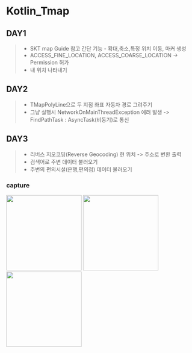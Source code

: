 ﻿# Kotlin_Tmap

## DAY1   
>* SKT map Guide 참고 간단 기능 - 확대,축소,특정 위치 이동, 마커 생성    
>* ACCESS_FINE_LOCATION, ACCESS_COARSE_LOCATION -> Permission 허가    
>* 내 위치 나타내기   
    

## DAY2    
>* TMapPolyLine으로 두 지점 좌표 자동차 경로 그려주기    
>* 그냥 실행시 NetworkOnMainThreadException 에러 발생 -> FindPathTask : AsyncTask(비동기)로 통신      

    
## DAY3   
>* 리버스 지오코딩(Reverse Geocoding) 현 위치 -> 주소로 변환 출력      
>* 검색어로 주변 데이터 불러오기     
>* 주변의 편의시설(은행,편의점) 데이터 불러오기      

### capture
<div>
<img width="200" src="https://user-images.githubusercontent.com/55985789/79758871-eaed4380-8358-11ea-8a48-1ab869777210.jpg">
<img width="200" src="https://user-images.githubusercontent.com/55985789/79758875-ecb70700-8358-11ea-9f8d-05a21960c837.jpg">
<img width="200" src="https://user-images.githubusercontent.com/55985789/79758824-dc069100-8358-11ea-91b5-e176a2d9fb1c.jpg">
</div>

